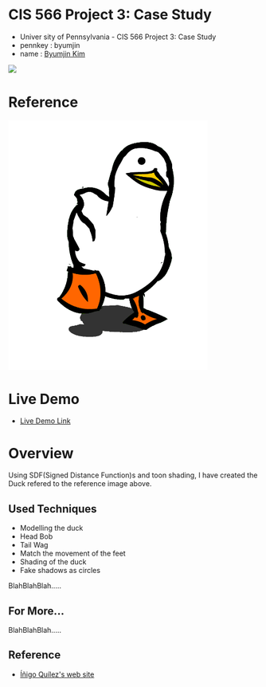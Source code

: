 # CIS 566 Project 3: Case Study

* Univer sity of Pennsylvania - CIS 566 Project 3: Case Study
* pennkey : byumjin
* name : [Byumjin Kim](https://github.com/byumjin)

![](imgs/main.png)

# Reference

<img src="/images/reference.gif" width="400px" />

# Live Demo

* [Live Demo Link](https://byumjin.github.io/SadDuck/)

# Overview

Using SDF(Signed Distance Function)s and toon shading, I have created the Duck refered to the reference image above. 

## Used Techniques

- Modelling the duck
- Head Bob
- Tail Wag
- Match the movement of the feet
- Shading of the duck
- Fake shadows as circles

BlahBlahBlah.....

## For More...

BlahBlahBlah.....

## Reference

- [Íñigo Quílez's web site](http://www.iquilezles.org/index.html)